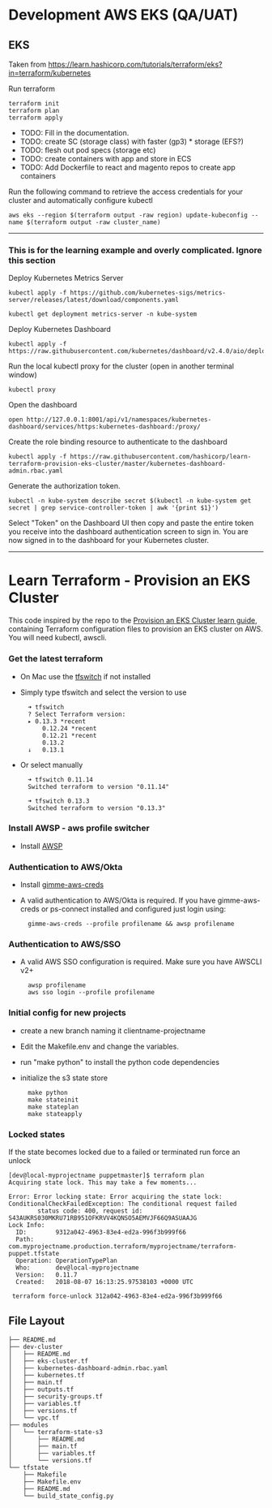 # Development AWS EKS (QA/UAT)
## EKS

Taken from https://learn.hashicorp.com/tutorials/terraform/eks?in=terraform/kubernetes

Run terraform

```
terraform init
terraform plan
terraform apply
```

* TODO: Fill in the documentation.
* TODO: create SC (storage class) with faster (gp3) * storage (EFS?)
* TODO: flesh out pod specs (storage etc)
* TODO: create containers with app and store in ECS
* TODO: Add Dockerfile to react and magento repos to create app containers

Run the following command to retrieve the access credentials for your cluster and automatically configure kubectl
```
aws eks --region $(terraform output -raw region) update-kubeconfig --name $(terraform output -raw cluster_name)
```
----
### This is for the learning example and overly complicated. Ignore this section


Deploy Kubernetes Metrics Server
```
kubectl apply -f https://github.com/kubernetes-sigs/metrics-server/releases/latest/download/components.yaml
```

```
kubectl get deployment metrics-server -n kube-system
```
Deploy Kubernetes Dashboard
```
kubectl apply -f https://raw.githubusercontent.com/kubernetes/dashboard/v2.4.0/aio/deploy/recommended.yaml
```

Run the local kubectl proxy for the cluster (open in another terminal window)
```
kubectl proxy
```

Open the dashboard
```
open http://127.0.0.1:8001/api/v1/namespaces/kubernetes-dashboard/services/https:kubernetes-dashboard:/proxy/
```

Create the role binding resource to authenticate to the dashboard
```
kubectl apply -f https://raw.githubusercontent.com/hashicorp/learn-terraform-provision-eks-cluster/master/kubernetes-dashboard-admin.rbac.yaml
```

Generate the authorization token.
```
kubectl -n kube-system describe secret $(kubectl -n kube-system get secret | grep service-controller-token | awk '{print $1}')
```

Select "Token" on the Dashboard UI then copy and paste the entire token you receive into the dashboard authentication screen to sign in. You are now signed in to the dashboard for your Kubernetes cluster.

---

# Learn Terraform - Provision an EKS Cluster

This code inspired by the repo to the [Provision an EKS Cluster learn guide](https://learn.hashicorp.com/terraform/kubernetes/provision-eks-cluster), containing
Terraform configuration files to provision an EKS cluster on AWS. You will need kubectl, awscli. 

### Get the latest terraform

* On Mac use the [tfswitch](https://github.com/warrensbox/terraform-switcher) if not installed
* Simply type tfswitch and select the version to use

        ➜ tfswitch
        ? Select Terraform version: 
        ▸ 0.13.3 *recent
            0.12.24 *recent
            0.12.21 *recent
            0.13.2
        ↓   0.13.1
* Or select manually

        ➜ tfswitch 0.11.14
        Switched terraform to version "0.11.14" 

        ➜ tfswitch 0.13.3 
        Switched terraform to version "0.13.3"

### Install AWSP - aws profile switcher
- Install [AWSP](https://github.com/antonbabenko/awsp)

### Authentication to AWS/Okta
- Install [gimme-aws-creds](https://github.com/Nike-Inc/gimme-aws-creds)
- A valid authentication to AWS/Okta is required. If you have gimme-aws-creds or ps-connect installed and configured just login using:

        gimme-aws-creds --profile profilename && awsp profilename

### Authentication to AWS/SSO
- A valid AWS SSO configuration is required. Make sure you have AWSCLI v2+ 

        awsp profilename
        aws sso login --profile profilename 

### Initial config for new projects

* create a new branch naming it clientname-projectname
* Edit the Makefile.env and change the variables.
* run "make python" to install the python code dependencies
* initialize the s3 state store

        make python
        make stateinit
        make stateplan
        make stateapply



### Locked states
If the state becomes locked due to a failed or terminated run force an unlock

```
[dev@local-myprojectname puppetmaster]$ terraform plan
Acquiring state lock. This may take a few moments...

Error: Error locking state: Error acquiring the state lock: ConditionalCheckFailedException: The conditional request failed
        status code: 400, request id: S43AUKRS030MKRU71RB951OFKRVV4KQNSO5AEMVJF66Q9ASUAAJG
Lock Info:
  ID:        9312a042-4963-83e4-ed2a-996f3b999f66
  Path:      com.myprojectname.production.terraform/myprojectname/terraform-puppet.tfstate
  Operation: OperationTypePlan
  Who:       dev@local-myprojectname
  Version:   0.11.7
  Created:   2018-08-07 16:13:25.97538103 +0000 UTC
```
```
 terraform force-unlock 312a042-4963-83e4-ed2a-996f3b999f66
```

## File Layout
```
├── README.md
├── dev-cluster
│   ├── README.md
│   ├── eks-cluster.tf
│   ├── kubernetes-dashboard-admin.rbac.yaml
│   ├── kubernetes.tf
│   ├── main.tf
│   ├── outputs.tf
│   ├── security-groups.tf
│   ├── variables.tf
│   ├── versions.tf
│   └── vpc.tf
├── modules
│   └── terraform-state-s3
│       ├── README.md
│       ├── main.tf
│       ├── variables.tf
│       └── versions.tf
└── tfstate
    ├── Makefile
    ├── Makefile.env
    ├── README.md
    └── build_state_config.py
```